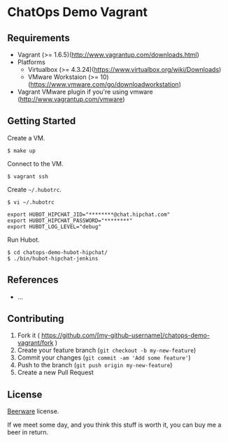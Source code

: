 ChatOps Demo Vagrant
====================

Requirements
------------

+ Vagrant (>= 1.6.5)(http://www.vagrantup.com/downloads.html)
+ Platforms
  + Virtualbox (>= 4.3.24)(https://www.virtualbox.org/wiki/Downloads)
  + VMware Workstaion (>= 10)(https://www.vmware.com/go/downloadworkstation)
+ Vagrant VMware plugin if you're using vmware (http://www.vagrantup.com/vmware)

Getting Started
---------------

Create a VM.

```
$ make up
```

Connect to the VM.

```
$ vagrant ssh
```

Create `~/.hubotrc`.

```
$ vi ~/.hubotrc
```

```
export HUBOT_HIPCHAT_JID="********@chat.hipchat.com"
export HUBOT_HIPCHAT_PASSWORD="********"
export HUBOT_LOG_LEVEL="debug"
```

Run Hubot.

```
$ cd chatops-demo-hubot-hipchat/
$ ./bin/hubot-hipchat-jenkins
```

References
----------

+ ...

Contributing
------------

1. Fork it ( https://github.com/[my-github-username]/chatops-demo-vagrant/fork )
2. Create your feature branch (`git checkout -b my-new-feature`)
3. Commit your changes (`git commit -am 'Add some feature'`)
4. Push to the branch (`git push origin my-new-feature`)
5. Create a new Pull Request

License
-------

[Beerware](http://en.wikipedia.org/wiki/Beerware) license.

If we meet some day, and you think this stuff is worth it, you can buy me a beer in return.
